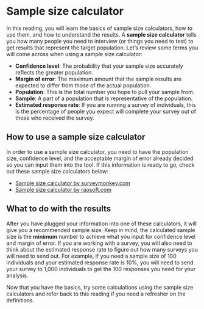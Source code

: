 # Sample size calculator

In this reading, you will learn the basics of sample size calculators, how to use them, and how to understand the results. A **sample size calculator** tells you how many people you need to interview (or things you need to test) to get results that represent the target population. Let’s review some terms you will come across when using a sample size calculator:

* **Confidence level**: The probability that your sample size accurately reflects the greater population.
* **Margin of error**: The maximum amount that the sample results are expected to differ from those of the actual population.
* **Population**: This is the total number you hope to pull your sample from.
* **Sample**: A part of a population that is representative of the population.
* **Estimated response rate**: If you are running a survey of individuals, this is the percentage of people you expect will complete your survey out of those who received the survey.

## How to use a sample size calculator

In order to use a sample size calculator, you need to have the population size, confidence level, and the acceptable margin of error already decided so you can input them into the tool. If this information is ready to go, check out these sample size calculators below:

* [Sample size calculator by surveymonkey.com](https://www.surveymonkey.com/mp/sample-size-calculator/ "This link takes you to a sample size calculator created by SurveyMonkey.")
* [Sample size calculator by raosoft.com](http://www.raosoft.com/samplesize.html "This liink takes you to a sample size calculator created by Raosoft. ")

## What to do with the results

After you have plugged your information into one of these calculators, it will give you a recommended sample size. Keep in mind, the calculated sample size is the **minimum** number to achieve what you input for confidence level and margin of error. If you are working with a survey, you will also need to think about the estimated response rate to figure out how many surveys you will need to send out. For example, if you need a sample size of 100 individuals and your estimated response rate is 10%, you will need to send your survey to 1,000 individuals to get the 100 responses you need for your analysis.

Now that you have the basics, try some calculations using the sample size calculators and refer back to this reading if you need a refresher on the definitions.
